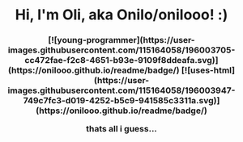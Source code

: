 <h1 align="center">Hi, I'm Oli, aka Onilo/onilooo! :)</h1>
<h3 align="center">
[![young-programmer](https://user-images.githubusercontent.com/115164058/196003705-cc472fae-f2c8-4651-b93e-9109f8ddeafa.svg)](https://onilooo.github.io/readme/badge/)
[![uses-html](https://user-images.githubusercontent.com/115164058/196003947-749c7fc3-d019-4252-b5c9-941585c3311a.svg)](https://onilooo.github.io/readme/badge/)

thats all i guess...
